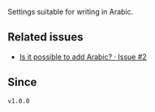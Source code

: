 Settings suitable for writing in Arabic.

## Related issues

- [Is it possible to add Arabic? · Issue \#2](https://github.com/tadashi-aikawa/obsidian-various-complements-plugin/issues/2)

## Since

`v1.0.0`

